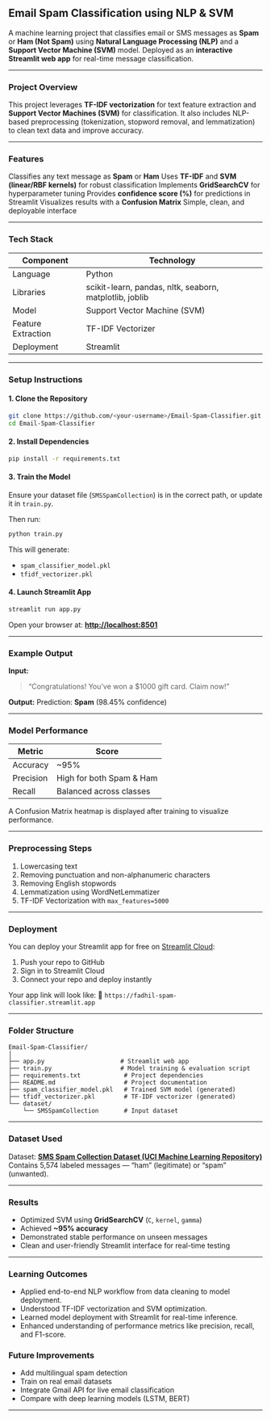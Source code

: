 ##  Email Spam Classification using NLP & SVM

A machine learning project that classifies email or SMS messages as **Spam** or **Ham (Not Spam)** using **Natural Language Processing (NLP)** and a **Support Vector Machine (SVM)** model.
Deployed as an **interactive Streamlit web app** for real-time message classification.

---

###  Project Overview

This project leverages **TF-IDF vectorization** for text feature extraction and **Support Vector Machines (SVM)** for classification.
It also includes NLP-based preprocessing (tokenization, stopword removal, and lemmatization) to clean text data and improve accuracy.

---

###  Features
 
 Classifies any text message as **Spam** or **Ham**
 Uses **TF-IDF** and **SVM (linear/RBF kernels)** for robust classification
 Implements **GridSearchCV** for hyperparameter tuning
 Provides **confidence score (%)** for predictions in Streamlit
 Visualizes results with a **Confusion Matrix**
 Simple, clean, and deployable interface

---

###  Tech Stack

| Component          | Technology                                              |
| ------------------ | ------------------------------------------------------- |
| Language           | Python                                                  |
| Libraries          | scikit-learn, pandas, nltk, seaborn, matplotlib, joblib |
| Model              | Support Vector Machine (SVM)                            |
| Feature Extraction | TF-IDF Vectorizer                                       |
| Deployment         | Streamlit                                               |

---

###  Setup Instructions

#### 1️. Clone the Repository

```bash
git clone https://github.com/<your-username>/Email-Spam-Classifier.git
cd Email-Spam-Classifier
```

#### 2️. Install Dependencies

```bash
pip install -r requirements.txt
```

#### 3️. Train the Model

Ensure your dataset file (`SMSSpamCollection`) is in the correct path, or update it in `train.py`.

Then run:

```bash
python train.py
```

This will generate:

* `spam_classifier_model.pkl`
* `tfidf_vectorizer.pkl`

#### 4️. Launch Streamlit App

```bash
streamlit run app.py
```

Open your browser at:
 **[http://localhost:8501](http://localhost:8501)**

---

###  Example Output

**Input:**

> “Congratulations! You’ve won a $1000 gift card. Claim now!”

**Output:**
 Prediction: **Spam** (98.45% confidence)

---

###  Model Performance

| Metric    | Score                    |
| --------- | ------------------------ |
| Accuracy  | ~95%                     |
| Precision | High for both Spam & Ham |
| Recall    | Balanced across classes  |

A Confusion Matrix heatmap is displayed after training to visualize performance.

---

###  Preprocessing Steps

1. Lowercasing text
2. Removing punctuation and non-alphanumeric characters
3. Removing English stopwords
4. Lemmatization using WordNetLemmatizer
5. TF-IDF Vectorization with `max_features=5000`

---

###  Deployment

You can deploy your Streamlit app for free on [Streamlit Cloud](https://streamlit.io/cloud):

1. Push your repo to GitHub
2. Sign in to Streamlit Cloud
3. Connect your repo and deploy instantly

Your app link will look like:
🔗 `https://fadhil-spam-classifier.streamlit.app`

---

###  Folder Structure

```
Email-Spam-Classifier/
│
├── app.py                     # Streamlit web app
├── train.py                   # Model training & evaluation script
├── requirements.txt            # Project dependencies
├── README.md                   # Project documentation
├── spam_classifier_model.pkl   # Trained SVM model (generated)
├── tfidf_vectorizer.pkl        # TF-IDF vectorizer (generated)
└── dataset/
    └── SMSSpamCollection       # Input dataset
```

---

###  Dataset Used

Dataset: **[SMS Spam Collection Dataset (UCI Machine Learning Repository)](https://archive.ics.uci.edu/ml/datasets/sms+spam+collection)**
Contains 5,574 labeled messages — “ham” (legitimate) or “spam” (unwanted).

---

###  Results

* Optimized SVM using **GridSearchCV** (`C`, `kernel`, `gamma`)
* Achieved **~95% accuracy**
* Demonstrated stable performance on unseen messages
* Clean and user-friendly Streamlit interface for real-time testing

---

###  Learning Outcomes
- Applied end-to-end NLP workflow from data cleaning to model deployment.  
- Understood TF-IDF vectorization and SVM optimization.  
- Learned model deployment with Streamlit for real-time inference.  
- Enhanced understanding of performance metrics like precision, recall, and F1-score.

###  Future Improvements

* Add multilingual spam detection
* Train on real email datasets
* Integrate Gmail API for live email classification
* Compare with deep learning models (LSTM, BERT)

---
